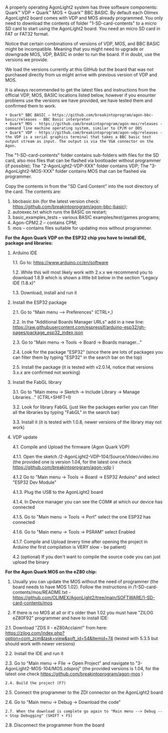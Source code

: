 A properly operating AgonLight2 system has three software components: Quark™ VDP + Quark™ MOS + Quark™ BBC BASIC. By default each Olimex AgonLight2 board comes with VDP and MOS already programmed. You only need to download the contents of folder "1-SD-card-contents" to a micro SD card to start using the AgonLight2 board. You need an micro SD card in FAT or FAT32 format.

Notice that certain combinations of versions of VDP, MOS, and BBC BASIC might be incompatible. Meaning that you might need to upgrade or downgrade MOS, VDP, BASIC in order to run the board. If in doubt, use the versions we provide.

We load the versions currently at this GitHub but the board that was not purchased directly from us might arrive with previous version of VDP and MOS.

It is always recommended to get the latest files and instructions from the official VDP, MOS, BASIC locations listed below, however if you enounter problems use the versions we have provided, we have tested them and confirmed them to work. 

    • Quark™ BBC BASIC – https://github.com/breakintoprogram/agon-bbc-basic/releases - BBC Basic interpreter
    • Quark™ MOS - https://github.com/breakintoprogram/agon-mos/releases - command line machine operating system, similar to CP/M or DOS
    • Quark™ VDP - https://github.com/breakintoprogram/agon-vdp/releases - the VDP is a serial graphics terminal that takes a BBC basic text output stream as input. The output is via the VGA connector on the Agon.

The "1-SD-card-contents" folder contains sub-folders with files for the SD card, also mos files that can be flashed via bootloader without programmer (if possible);
The "2-AgonLight2-VDP-XXX" folder contains VDP;
The "3-AgonLight2-MOS-XXX" folder contains MOS that can be flashed via programmer.

Copy the contents in from the "SD Card Content" into the root directory of the card. The contents are:

1) bbcbasic.bin (for the latest version check: https://github.com/breakintoprogram/agon-bbc-basic);
2) autoexec.txt which runs the BASIC on restart;
3) basic_examples_tests – various BASIC examples/test/games programs;
4) Agon-CPM2.2 – contains CPM;
5) mos – contains files suitable for updating mos without programmer.

**For the Agon Quark VDP on the ESP32 chip you have to install IDE, package and libraries:**

1. Arduino IDE

    1.1. Go to: https://www.arduino.cc/en/software

    1.2. While this will most likely work with 2.x.x we recommend you to download 1.8.9 which is shown a little bit below in the section "Legacy IDE (1.8.x)"

    1.3. Download, install and run it

2. Install the ESP32 package

    2.1. Go to "Main menu --> Preferences" (CTRL+,)

    2.2. In the "Additional Boards Manager URLs" add in a new line: https://raw.githubusercontent.com/espressif/arduino-esp32/gh-pages/package_esp32_index.json

    2.3. Go to "Main menu -> Tools -> Board -> Boards manager..."

    2.4. Look for the package "ESP32" (since there are lots of packages you can filter them by typing "ESP32" in the search bar on the top)

    2.5. Install the package (it is tested with v2.0.14, notice that versions 3.x.x are confirmed not working)

3. Install the FabGL library

    3.1. Go to "Main menu -> Sketch -> Include Library -> Manage Libraries..." (CTRL+SHIFT+I)

    3.2. Look for library FabGL (just like the packages earlier you can filter all the libraries by typing "FabGL" in the search bar)

    3.3. Install it (it is tested with 1.0.8, newer versions of the library may not work)

4. VDP update

   4.1. Compile and Upload the firmware (Agon Quark VDP)
   
   4.1.1. Open the sketch /2-AgonLight2-VDP-104/Source/Video/video.ino (the provided one is version 1.04, for the latest one check https://github.com/breakintoprogram/agon-vdp )

   4.1.2 Go to "Main menu -> Tools -> Board -> ESP32 Arduino" and select "ESP32 Dev Module"

   4.1.3. Plug the USB to the AgonLight2 board

   4.1.4. In Device manager you can see the COM# at which our device has connected

   4.1.5. Go to "Main menu -> Tools -> Port" select the one ESP32 has connected

   4.1.6. Go to "Main menu -> Tools -> PSRAM" select Enabled

   4.1.7. Compile and Upload (every time after opening the project in Arduino the first compilation is VERY slow - be patient)

   4.2 (optional) If you don't want to compile the source code you can just upload the binary

**For the Agon Quark MOS on the eZ80 chip:**

1. Usually you can update the MOS without the need of programmer (the board needs to have MOS 1.02). Follow the instructions in /1-SD-card-contents/mos/README.txt - https://github.com/OLIMEX/AgonLight2/tree/main/SOFTWARE/1-SD-card-contents/mos

2. If there is no MOS at all or it's older than 1.02 you must have "ZILOG eZ80F92" programmer and have to install IDE:

2.1. Download "ZDS II - eZ80Acclaim!" from here: https://zilog.com/index.php?option=com_zcm&task=view&soft_id=54&Itemid=74 (tested with 5.3.5 but should work with newer versions)

 2.2. Install the IDE and run it

   2.3. Go to "Main menu -> File -> Open Project" and navigate to  "3-AgonLight2-MOS-104/MOS.zdsproj" (the provided versions is 1.04, for the latest one check https://github.com/breakintoprogram/agon-mos )

    2.4. Build the project (F7)

  2.5. Connect the programmer to the ZDI connector on the AgonLight2 board

   2.6. Go to "Main menu -> Debug -> Download the code"

    2.7. When the download is complete go again to "Main menu --> Debug --> Stop Debugging" (SHIFT + F5)

   2.8. Disconnect the programmer from the board

